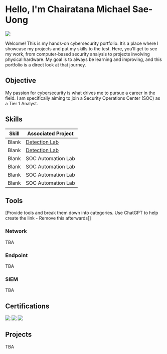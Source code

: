 # Hello, I'm Chairatana Michael Sae-Uong
<a href="https://www.linkedin.com/in/michael-sae-uong-aa0408119/"><img src="https://img.shields.io/badge/-LinkedIn-0072b1?&style=for-the-badge&logo=linkedin&logoColor=white" /></a>

Welcome! This is my hands-on cybersecurity portfolio. It’s a place where I showcase my projects and put my skills to the test. Here, you’ll get to see my work, from computer-based security analysis to projects involving physical hardware. My goal is to always be learning and improving, and this portfolio is a direct look at that journey.

## Objective

My passion for cybersecurity is what drives me to pursue a career in the field. I am specifically aiming to join a Security Operations Center (SOC) as a Tier 1 Analyst. 

## Skills

| Skill                                         | Associated Project         |
|-----------------------------------------------|----------------------------|
| Blank         | <a href="https://google.com">Detection Lab</a>|
| Blank  | <a href="https://google.com">Detection Lab</a>|
| Blank        | SOC Automation Lab|
| Blank       | SOC Automation Lab|
| Blank                  | SOC Automation Lab|
| Blank | SOC Automation Lab|

## Tools
[Provide tools and break them down into categories. Use ChatGPT to help create the link - Remove this afterwards]]

### Network
<div>
TBA
</div>

### Endpoint
<div>
   TBA
</div>

### SIEM
<div>
   TBA
</div>

## Certifications

<div>
<img src="https://img.shields.io/badge/-Security%2B-FF0000?&style=for-the-badge&logo=CompTIA&logoColor=white" />
<img src="https://img.shields.io/badge/-ITF%2B-FF0000?&style=for-the-badge&logo=CompTIA&logoColor=white" />
<img src="https://img.shields.io/badge/-Google%20Cybersecurity-4285F4?style=for-the-badge&logo=Google&logoColor=white" />

</div>

## Projects
TBA
